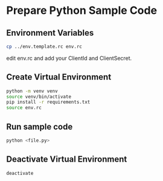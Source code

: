 

# Prepare Python Sample Code


## Environment Variables
```sh
cp ../env.template.rc env.rc
```
edit env.rc and add your ClientId and ClientSecret.


## Create Virtual Environment
```sh
python -m venv venv
source venv/bin/activate
pip install -r requirements.txt
source env.rc
```

## Run sample code
```sh
python <file.py>
```


## Deactivate Virtual Environment
```sh
deactivate
```